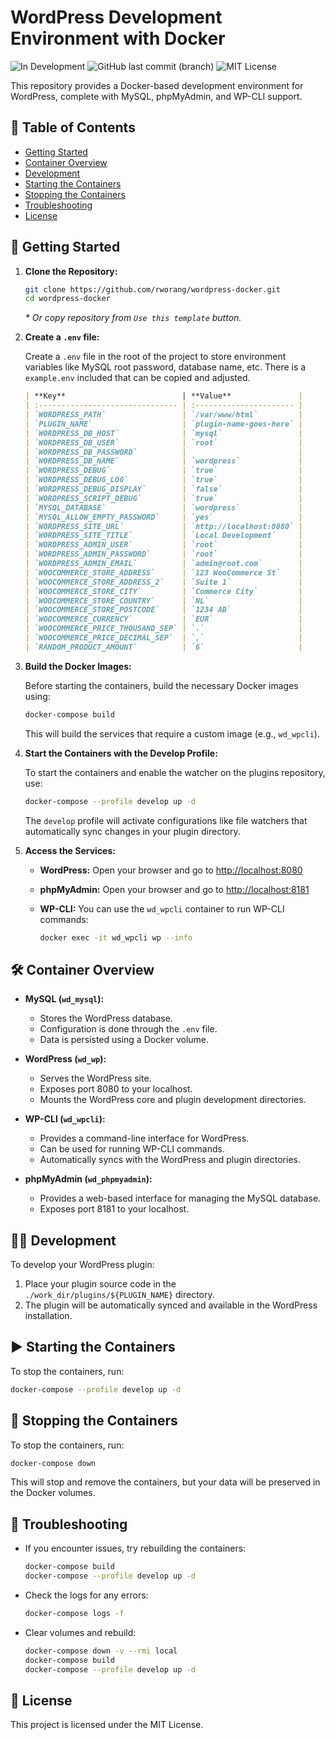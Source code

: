 # WordPress Development Environment with Docker

![In Development](https://img.shields.io/badge/status-in%20development-orange)
![GitHub last commit (branch)](https://img.shields.io/github/last-commit/rworang/wordpress-docker/main)
![MIT License](https://img.shields.io/badge/license-MIT-blue)

This repository provides a Docker-based development environment for WordPress, complete with MySQL, phpMyAdmin, and WP-CLI support.

## 📝 Table of Contents

- [Getting Started](#getting-started)
- [Container Overview](#container-overview)
- [Development](#development)
- [Starting the Containers](#starting-the-containers)
- [Stopping the Containers](#stopping-the-containers)
- [Troubleshooting](#troubleshooting)
- [License](#license)

## 🚀 Getting Started
<a name="getting-started"></a>
1. **Clone the Repository:**

   ```bash
   git clone https://github.com/rworang/wordpress-docker.git
   cd wordpress-docker
   ```
   _\* Or copy repository from `Use this template` button._

2. **Create a `.env` file:**

   Create a `.env` file in the root of the project to store environment variables like MySQL root password, database name, etc. There is a `example.env` included that can be copied and adjusted.

   ```markdown
   | **Key**                          | **Value**               |
   | :------------------------------- | :---------------------- |
   | `WORDPRESS_PATH`                 | `/var/www/html`         |
   | `PLUGIN_NAME`                    | `plugin-name-goes-here` |
   | `WORDPRESS_DB_HOST`              | `mysql`                 |
   | `WORDPRESS_DB_USER`              | `root`                  |
   | `WORDPRESS_DB_PASSWORD`          |                         |
   | `WORDPRESS_DB_NAME`              | `wordpress`             |
   | `WORDPRESS_DEBUG`                | `true`                  |
   | `WORDPRESS_DEBUG_LOG`            | `true`                  |
   | `WORDPRESS_DEBUG_DISPLAY`        | `false`                 |
   | `WORDPRESS_SCRIPT_DEBUG`         | `true`                  |
   | `MYSQL_DATABASE`                 | `wordpress`             |
   | `MYSQL_ALLOW_EMPTY_PASSWORD`     | `yes`                   |
   | `WORDPRESS_SITE_URL`             | `http://localhost:8080` |
   | `WORDPRESS_SITE_TITLE`           | `Local Development`     |
   | `WORDPRESS_ADMIN_USER`           | `root`                  |
   | `WORDPRESS_ADMIN_PASSWORD`       | `root`                  |
   | `WORDPRESS_ADMIN_EMAIL`          | `admin@root.com`        |
   | `WOOCOMMERCE_STORE_ADDRESS`      | `123 WooCommerce St`    |
   | `WOOCOMMERCE_STORE_ADDRESS_2`    | `Suite 1`               |
   | `WOOCOMMERCE_STORE_CITY`         | `Commerce City`         |
   | `WOOCOMMERCE_STORE_COUNTRY`      | `NL`                    |
   | `WOOCOMMERCE_STORE_POSTCODE`     | `1234 AB`               |
   | `WOOCOMMERCE_CURRENCY`           | `EUR`                   |
   | `WOOCOMMERCE_PRICE_THOUSAND_SEP` | `.`                     |
   | `WOOCOMMERCE_PRICE_DECIMAL_SEP`  | `,`                     |
   | `RANDOM_PRODUCT_AMOUNT`          | `6`                     |
   ```

3. **Build the Docker Images:**

   Before starting the containers, build the necessary Docker images using:

   ```bash
   docker-compose build
   ```

   This will build the services that require a custom image (e.g., `wd_wpcli`).

4. **Start the Containers with the Develop Profile:**

   To start the containers and enable the watcher on the plugins repository, use:

   ```bash
   docker-compose --profile develop up -d
   ```

   The `develop` profile will activate configurations like file watchers that automatically sync changes in your plugin directory.

5. **Access the Services:**

   - **WordPress:** Open your browser and go to [http://localhost:8080](http://localhost:8080)
   - **phpMyAdmin:** Open your browser and go to [http://localhost:8181](http://localhost:8181)
   - **WP-CLI:** You can use the `wd_wpcli` container to run WP-CLI commands:

     ```bash
     docker exec -it wd_wpcli wp --info
     ```

## 🛠️ Container Overview
<a name="container-overview"></a>
- **MySQL (`wd_mysql`):**

  - Stores the WordPress database.
  - Configuration is done through the `.env` file.
  - Data is persisted using a Docker volume.

- **WordPress (`wd_wp`):**

  - Serves the WordPress site.
  - Exposes port 8080 to your localhost.
  - Mounts the WordPress core and plugin development directories.

- **WP-CLI (`wd_wpcli`):**

  - Provides a command-line interface for WordPress.
  - Can be used for running WP-CLI commands.
  - Automatically syncs with the WordPress and plugin directories.

- **phpMyAdmin (`wd_phpmyadmin`):**
  - Provides a web-based interface for managing the MySQL database.
  - Exposes port 8181 to your localhost.

## 🧑‍💻 Development
<a name="development"></a>
To develop your WordPress plugin:

1. Place your plugin source code in the `./work_dir/plugins/${PLUGIN_NAME}` directory.
2. The plugin will be automatically synced and available in the WordPress installation.

## ▶️ Starting the Containers
<a name="starting-the-containers"></a>
To stop the containers, run:

```bash
docker-compose --profile develop up -d
```
## 🛑 Stopping the Containers
<a name="stopping-the-containers"></a>
To stop the containers, run:

```bash
docker-compose down
```

This will stop and remove the containers, but your data will be preserved in the Docker volumes.

## 🔧 Troubleshooting
<a name="troubleshooting"></a>
- If you encounter issues, try rebuilding the containers:

  ```bash
  docker-compose build
  docker-compose --profile develop up -d
  ```

- Check the logs for any errors:

  ```bash
  docker-compose logs -f
  ```

- Clear volumes and rebuild:

  ```bash
  docker-compose down -v --rmi local
  docker-compose build
  docker-compose --profile develop up -d
  ```

## 📜 License
<a name="license"></a>
This project is licensed under the MIT License.
